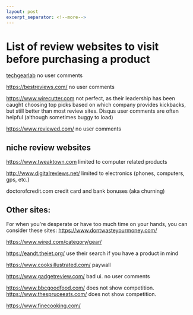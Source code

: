 ```yaml
---
layout: post
excerpt_separator: <!--more-->
---
```

# List of review websites to visit before purchasing a product
<!--more-->

<A href="https://www.techgearlab.com">techgearlab</A>
 no user comments

https://bestreviews.com/ no user comments

https://www.wirecutter.com not perfect, as their leadership has been caught choosing top picks based on which company provides kickbacks, but still better than most review sites. Disqus user comments are often helpful (although sometimes buggy to load)

https://www.reviewed.com/ no user comments

## niche review websites


https://www.tweaktown.com limited to computer related products

http://www.digitalreviews.net/ limited to electronics (phones, computers, gps, etc.)

doctorofcredit.com credit card and bank bonuses (aka churning)


## Other sites:
For when you're desperate or have too much time on your hands, you can consider these sites:
https://www.dontwasteyourmoney.com/

https://www.wired.com/category/gear/

https://eandt.theiet.org/ use their search if you have a product in mind

https://www.cooksillustrated.com/ paywall

https://www.gadgetreview.com/ bad ui. no user comments

https://www.bbcgoodfood.com/ does not show competition. 
https://www.thespruceeats.com/ does not show competition. 

https://www.finecooking.com/